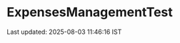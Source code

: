 # ExpensesManagementTest


































































































































Last updated: 2025-08-03 11:46:16 IST
